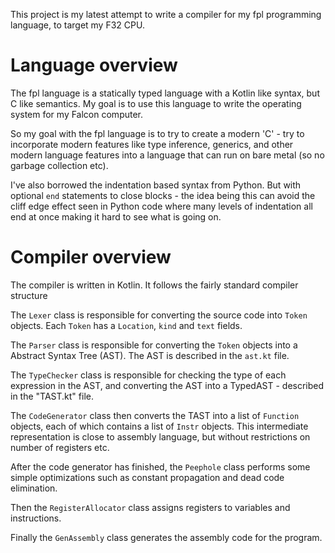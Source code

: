This project is my latest attempt to write a compiler for my fpl programming language, 
to target my F32 CPU.

# Language overview

The fpl language is a statically typed language with a Kotlin like syntax, but 
C like semantics. My goal is to use this language to write the operating system
for my Falcon computer.

So my goal with the fpl language is to try to create a modern 'C' - try to incorporate
modern features like type inference, generics, and other modern language features into 
a language that can run on bare metal (so no garbage collection etc).

I've also borrowed the indentation based syntax from Python. But with optional
`end` statements to close blocks - the idea being this can avoid the cliff edge effect
seen in Python code where many levels of indentation all end at once making it hard to 
see what is going on.

# Compiler overview

The compiler is written in Kotlin. It follows the fairly standard compiler structure

The `Lexer` class is responsible for converting the source code into `Token` objects.
Each `Token` has a `Location`, `kind` and `text` fields. 

The `Parser` class is responsible for converting the `Token` objects into a 
Abstract Syntax Tree (AST). The AST is described in the `ast.kt` file.

The `TypeChecker` class is responsible for checking the type of each expression in the AST, 
and converting the AST into a TypedAST - described in the "TAST.kt" file.

The `CodeGenerator` class then converts the TAST into  a list of `Function` objects, each of
which contains a list of `Instr` objects. This intermediate representation is close
to assembly language, but without restrictions on number of registers etc.

After the code generator has finished, the `Peephole` class performs some simple optimizations
such as constant propagation and dead code elimination.

Then the `RegisterAllocator` class assigns registers to variables and instructions.

Finally the `GenAssembly` class generates the assembly code for the program.







